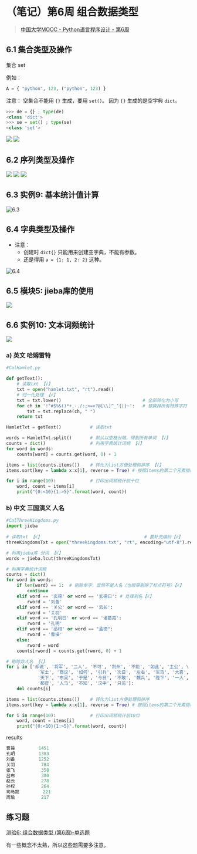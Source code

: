 # （笔记）第6周 组合数据类型

> [中国大学MOOC - Python语言程序设计 - 第6周](https://www.icourse163.org/learn/BIT-268001?tid=1460270441#/learn/content?type=detail&id=1236349094)

## 6.1 集合类型及操作

集合 set

例如：
```python
A = { "python", 123, ("python", 123) }
```

注意：
空集合不能用 `{}` 生成，要用 `set()`。
因为 `{}` 生成的是空字典 `dict`。
```python
>>> de = {} ; type(de)
<class 'dict'>
>>> se = set() ; type(se)
<class 'set'>
```

![](https://p1-juejin.byteimg.com/tos-cn-i-k3u1fbpfcp/66aba05bf2724b12b6bb4991c55471c3~tplv-k3u1fbpfcp-zoom-1.image)
![](https://p3-juejin.byteimg.com/tos-cn-i-k3u1fbpfcp/2ae4b582274f4b5bb5ceda17d2e989f6~tplv-k3u1fbpfcp-zoom-1.image)


## 6.2 序列类型及操作

![](https://p9-juejin.byteimg.com/tos-cn-i-k3u1fbpfcp/083a0bff1b89437ebc8c7ed710ebd5e8~tplv-k3u1fbpfcp-zoom-1.image)
![](https://p6-juejin.byteimg.com/tos-cn-i-k3u1fbpfcp/ffb0d325af6f45198da550c0c6df2d53~tplv-k3u1fbpfcp-zoom-1.image)
![](https://p3-juejin.byteimg.com/tos-cn-i-k3u1fbpfcp/ac53b773b11244ae842e4745d5d4777e~tplv-k3u1fbpfcp-zoom-1.image)

## 6.3 实例9: 基本统计值计算

![6.3](https://p1-juejin.byteimg.com/tos-cn-i-k3u1fbpfcp/09f94a1ab60b4929912b70b73142d746~tplv-k3u1fbpfcp-zoom-1.image)

## 6.4 字典类型及操作

* 注意：
  * 创建时 `dict{}` 只能用来创建空字典，不能有参数。
  * 还是得用 `a = {1: 1, 2: 2}` 这种。

![6.4](https://p9-juejin.byteimg.com/tos-cn-i-k3u1fbpfcp/a55f91b0ac17481d8ae9fd4ded696b32~tplv-k3u1fbpfcp-zoom-1.image)

## 6.5 模块5: jieba库的使用

![](https://p6-juejin.byteimg.com/tos-cn-i-k3u1fbpfcp/a682c149de5449a3892466534865748b~tplv-k3u1fbpfcp-zoom-1.image)

## 6.6 实例10: 文本词频统计
![](https://p3-juejin.byteimg.com/tos-cn-i-k3u1fbpfcp/095407cca5b0455a8311d96c586e705c~tplv-k3u1fbpfcp-zoom-1.image)

### a) 英文 哈姆雷特
```python
#CalHamlet.py

def getText():
    # 读取txt 【√】
    txt = open("hamlet.txt", "rt").read()
    # 归一化处理 【√】
    txt = txt.lower()                               # 全部转化为小写
    for ch in '!"#$%&()*+,-./:;<=>?@[\\]^_‘{|}~':   # 替换掉所有特殊字符
        txt = txt.replace(ch, " ")
    return txt

HamletTxt = getText()           # 读取txt

words = HamletTxt.split()       # 默认以空格分隔，得到所有单词 【√】
counts = dict()                 # 利用字典统计词频 【√】
for word in words:              
    counts[word] = counts.get(word, 0) + 1

items = list(counts.items())    # 转化为list方便处理和排序 【√】
items.sort(key = lambda x:x[1], reverse = True) # 按照items的第二个元素排序，逆序 【√】

for i in range(10):             # 打印出词频统计前十位
    word, count = items[i]
    print("{0:<10}{1:>5}".format(word, count))
```
### b) 中文 三国演义 人名
```python
#CalThreeKingdoms.py
import jieba
           
# 读取txt 【√】                                       # 要补充编码【√】
threeKingdomsTxt = open("threekingdoms.txt", "rt", encoding="utf-8").read()

# 利用jieba库 分词 【√】
words = jieba.lcut(threeKingdomsTxt)   

# 利用字典统计词频
counts = dict()                 
for word in words:
    if len(word) == 1:  # 剔除单字，显然不是人名（也顺带剔除了标点符号）【√】
        continue
    elif word == '玄德' or word == '玄德曰': # 处理别名【√】
        rword = '刘备'
    elif word == '关公' or word == '云长':
        rword = '关羽'
    elif word == '孔明曰' or word == '诸葛亮':
        rword = '孔明'
    elif word == '丞相' or word == "孟德":
        rword = '曹操'
    else:
        rword = word
    counts[rword] = counts.get(rword, 0) + 1

# 剔除非人名 【√】
for i in ['却说', '将军', '二人', '不可', '荆州', '不能', '如此', '主公', \
            '军士', '商议', '如何', '引兵', '次日', '左右', '军马', '大喜', \
            '天下', '东吴', '于是', '今日', '不敢', '魏兵', '陛下', '一人', \
            '都督', '人马', '不知', '汉中', '只见']:
    del counts[i]

items = list(counts.items())    # 转化为list方便处理和排序
items.sort(key = lambda x:x[1], reverse = True) # 按照items的第二个元素排序，逆序

for i in range(10):             # 打印出词频统计前10位
    word, count = items[i]
    print("{0:<10}{1:>5}".format(word, count))
```
results
```python
曹操         1451
孔明         1383
刘备         1252
关羽          784
张飞          358
吕布          300
赵云          278
孙权          264
司马懿         221
周瑜          217
```

## 练习题
[测验6: 组合数据类型 (第6周)-单选题](https://www.cnblogs.com/qiuniao/p/11994603.html)

有一些概念不太熟，所以这些题需要多注意。